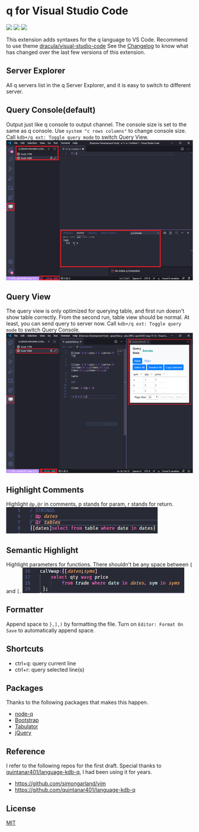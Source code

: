 # q for Visual Studio Code
[![](https://img.shields.io/visual-studio-marketplace/v/jshinonome.vscode-q?color=blueviolet&style=flat)](https://marketplace.visualstudio.com/items?itemName=jshinonome.vscode-q)
[![](https://vsmarketplacebadge.apphb.com/downloads/jshinonome.vscode-q.svg?color=blue&style=flat)](https://marketplace.visualstudio.com/items?itemName=jshinonome.vscode-q)
[![](https://vsmarketplacebadge.apphb.com/installs/jshinonome.vscode-q.svg?color=success&style=flat)](https://marketplace.visualstudio.com/items?itemName=jshinonome.vscode-q)

This extension adds syntaxes for the q language to VS Code.
Recommend to use theme [dracula/visual-studio-code](https://marketplace.visualstudio.com/items?itemName=dracula-theme.theme-dracula)
See the [Changelog](https://github.com/jshinonome/vscode-q/blob/master/CHANGELOG.md) to know what has changed over the last few versions of this extension.

## Server Explorer
All q servers list in the q Server Explorer, and it is easy to switch to different server.

## Query Console(default)
Output just like q console to output channel. The console size is set to the same as q console. Use `system "c rows columns"` to change console size.
Call `kdb+/q ext: Toggle query mode` to switch Query View.
![query_console](media/demo/query_console.png)

## Query View
The query view is only optimized for querying table, and first run doesn't show table correctly. From the second run, table view should be normal. At least, you can send query to server now.
Call `kdb+/q ext: Toggle query mode` to switch Query Console.
![query_view](media/demo/query_view.png)

## Highlight Comments
Highlight `@p,@r` in comments, p stands for param, r stands for return.
![highlight_comment.png](media/demo/highlight_comment.png)

## Semantic Highlight
Highlight parameters for functions. There shouldn't be any space between `{` and `[`.
![semantic_highlight.png](media/demo/semantic_highlight.png)

## Formatter
Append space to `},],)` by formatting the file. Turn on `Editor: Format On Save` to automatically append space.

## Shortcuts
- ctrl+q: query current line
- ctrl+r: query selected line(s)

## Packages
Thanks to the following packages that makes this happen.
- [node-q](https://github.com/michaelwittig/node-q)
- [Bootstrap](https://getbootstrap.com/)
- [Tabulator](http://tabulator.info/)
- [jQuery](https://jquery.com/)

## Reference
I refer to the following repos for the first draft. Special thanks to [quintanar401/language-kdb-q](https://github.com/quintanar401/language-kdb-q), I had been using it for years.

- https://github.com/simongarland/vim
- https://github.com/quintanar401/language-kdb-q

## License
[MIT](https://github.com/jshinonome/vscode-q/blob/master/LICENSE)